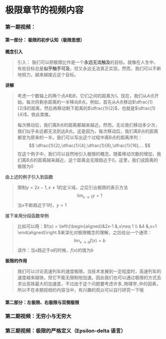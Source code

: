 # 极限章节的视频内容



### 第一期视频：

#### 第一部分： 极限的初步认知（极限思想）



**概念引入**

>  引入： 我们可以把极限比作是一个**永远无法触及**的目标。就像在人生中，有些目标总是**似乎触手可及**，但又永远无法真正实现。然而，我们可以不断地努力，越来越接近这个目标。



**讲解**

>  考虑一个数轴上的两个点$A$和$B$，它们之间的距离为$1$。现在，我们从$A$点开始，每次将剩余距离的一半移向$B$点。例如，首先从$A$点移动$\dfrac{1}{2}$的距离，然后再移动剩下距离的$\dfrac{1}{2}$，也就是$\dfrac{1}{4}$，依此类推。
>
>  每次移动后，我们离$B$点的距离都越来越近。然而，无论我们移动多少次，我们似乎永远都无法到达$B$点。这是因为，每次移动后，我们离$B$点的距离都变为原来的一半。我们可以写出这个过程中离B点的距离序列：
>  $$
>  \dfrac{1}{2},\dfrac{1}{4},\dfrac{1}{8},\dfrac{1}{16},...
>  $$
>  在这个例子中，我们可以自然地引入极限的概念。随着移动次数的增加，我们离$B$点的距离越来越近，这个距离会无限趋近于$0$。这里，我们说距离的极限为$0$



由上述的例子引入到函数 



>  限制$y=2x-1,x\neq 1$的定义域，之后引出极限的表示方法 
>  $$
>  \lim_{x\rightarrow 1} y = 1
>  $$
>  当$x$不断趋近于$1$时，$y=1$



接下来用分段函数举例



>  比如可以用：$f(x) = \left\{\begin{aligned}&2x-1 &,x\neq 1 \\ &4 &,x=1 \end{aligned}\right.$来深化对极限概念的理解，之后给出一个通项：
>  $$
>  \lim_{x\rightarrow a} f(x) = b
>  $$
>  读作：当$x$趋近于$a$的时候，$f(x)$的值为$b$





**极限的作用**

>  我们可以讨论高速列车的速度极限。当技术发展到一定程度时，高速列车的速度越来越快，但它不能无限制地加速。因此我们也可以通过极限的方式去求出高铁最大的加速度，不过由于这个问题要考虑许多_物理学_中的因素，所以不在本期视频的内容当中，有兴趣的观众可以自行研究一下哦



#### 第二部分：左极限、右极限与双侧极限







### 第二期视频：无穷小与无穷大





### 第三期视频：极限的严格定义（Epsilon-delta 语言）